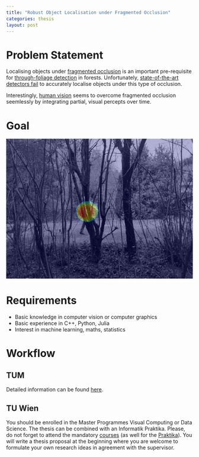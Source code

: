```yaml
---
title: "Robust Object Localisation under Fragmented Occlusion"
categories: thesis
layout: post
---
```


# Problem Statement
Localising objects under [fragmented occlusion](https://doi.org/10.1006/cviu.1996.0006) is an important pre-requisite for [through-foliage detection](https://link.springer.com/chapter/10.1007/978-3-030-69460-9_16) in forests. Unfortunately, [state-of-the-art detectors fail](https://www.doi.org/10.3217/978-3-85125-752-6-23) to accurately localise objects under this type of occlusion.

Interestingly, [human vision](https://doi.org/10.1177%2F20416695211062625) seems to overcome fragmented occlusion seemlessly by integrating partial, visual percepts over time. 

# Goal

![Localisaion](/assets/images/loc.png)

# Requirements
* Basic knowledge in computer vision or computer graphics
* Basic experience in C++, Python, Julia
* Interest in machine learning, maths, statistics

# Workflow
## TUM
Detailed information can be found [here](https://www.in.tum.de/in/fuer-studierende/master-studiengaenge/informatik/abschlussarbeit/).

## TU Wien
You should be enrolled in the Master Programmes Visual Computing or Data Science. The thesis can be combined with an Informatik Praktika. Please, do not forget to attend the mandatory [courses](https://cvl.tuwien.ac.at/teaching/diplomarbeiten/allgemeine-hinweise-zu-masterarbeiten) (as well for the [Praktika](https://cvl.tuwien.ac.at/teaching/informatik-praktika/allgemeine-hinweise-zu-bachelorarbeiten-und-praktikas)). You will write a thesis proposal at the beginning where you are welcome to formulate your own research ideas in agreement with the supervisor.
